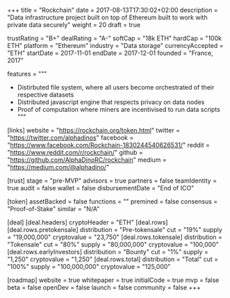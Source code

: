 +++
title = "Rockchain"
date = 2017-08-13T17:30:02+02:00
description = "Data infrastructure project built on top of Ethereum built to work with private data securely"
weight = 20
draft = true

trustRating = "B+"
dealRating = "A-"
softCap = "18k ETH"
hardCap = "100k ETH"
platform = "Ethereum"
industry = "Data storage"
currencyAccepted = "ETH"
startDate = 2017-11-01
endDate = 2017-12-01
founded = "France, 2017"

features = """
- Distirbuted file system, where all users become orchestrated of their respective datasets
- Distributed javascript engine that respects privacy on data nodes
- Proof of computation where miners are incentivised to run data scripts
"""

[links]
  website = "https://rockchain.org/token.html"
  twitter = "https://twitter.com/alphadinos"
  facebook = "https://www.facebook.com/Rockchain-1830244540626531/"
  reddit = "https://www.reddit.com/r/rockchain/"
  github = "https://github.com/AlphaDinoRC/rockchain"
  medium = "https://medium.com/@alphadino/"

[trust]
  stage = "pre-MVP"
  advisors = true
  partners = false
  teamIdentity = true
  audit = false
  wallet = false
  disbursementDate = "End of ICO"

[token]
  assetBacked = false
  functions = ""
  premined = false
  consensus = "Proof-of-Stake"
  similar = "N/A"

[deal]
  [deal.headers]
    cryptoHeader = "ETH"
  [deal.rows]
    [deal.rows.pretokensale]
      distribution = "Pre-tokensale"
      cut = "19%"
      supply = "19,000,000"
      cryptovalue = "23,750"
    [deal.rows.tokensale]
      distribution = "Tokensale"
      cut = "80%"
      supply = "80,000,000"
      cryptovalue = "100,000"
    [deal.rows.earlyInvestors]
      distribution = "Bounty"
      cut = "1%"
      supply = "1,250"
      cryptovalue = "1,250"
    [deal.rows.total]
      distribution = "Total"
      cut = "100%"
      supply = "100,000,000"
      cryptovalue = "125,000"

[roadmap]
  website = true
  whitepaper = true
  initialCode = true
  mvp = false
  beta = false
  openDev = false
  launch = false
  community = false
+++
